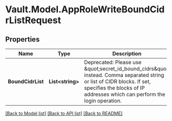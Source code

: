 # Vault.Model.AppRoleWriteBoundCidrListRequest

## Properties

Name | Type | Description | Notes
------------ | ------------- | ------------- | -------------
**BoundCidrList** | **List&lt;string&gt;** | Deprecated: Please use \&quot;secret_id_bound_cidrs\&quot; instead. Comma separated string or list of CIDR blocks. If set, specifies the blocks of IP addresses which can perform the login operation. | [optional] 

[[Back to Model list]](../README.md#documentation-for-models) [[Back to API list]](../README.md#documentation-for-api-endpoints) [[Back to README]](../README.md)

